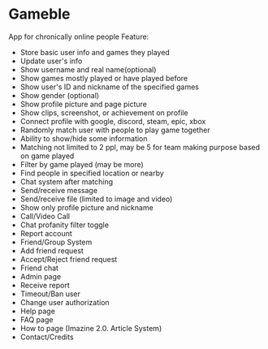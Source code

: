 # Gameble

App for chronically online people
Feature:
- Store basic user info and games they played
- Update user's info
- Show username and real name(optional)
- Show games mostly played or have played before
- Show user's ID and  nickname of the specified games
- Show gender (optional)
- Show profile picture and page picture
- Show clips, screenshot, or achievement on profile
- Connect profile with google, discord, steam, epic, xbox
- Randomly match user with people to play game together
- Ability to show/hide some information
- Matching not limited to 2 ppl, may be 5 for team making purpose based on game played
- Filter by game played (may be more)
- Find people in specified location or nearby
- Chat system after matching
- Send/receive message
- Send/receive file (limited to image and video)
- Show only profile picture and nickname
- Call/Video Call
- Chat profanity filter toggle
- Report account
- Friend/Group System
- Add friend request
- Accept/Reject friend request
- Friend chat
- Admin page
- Receive report
- Timeout/Ban user
- Change user authorization
- Help page
- FAQ page
- How to page (Imazine 2.0. Article System)
- Contact/Credits